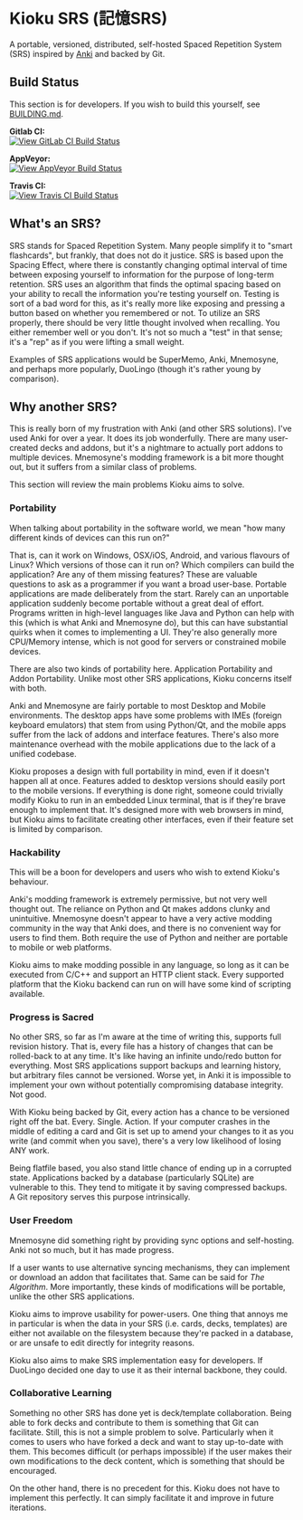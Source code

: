 # Kioku SRS (記憶SRS)

A portable, versioned, distributed, self-hosted Spaced Repetition System (SRS) inspired by [Anki](https://ankisrs.net) and backed by Git.

## Build Status

This section is for developers. If you wish to build this yourself, see [BUILDING.md](BUILDING.md).

**Gitlab CI:**  
[![View GitLab CI Build Status](https://gitlab.com/seltzer/kioku-srs/badges/master/build.svg)](https://gitlab.com/seltzer/kioku-srs/commits/master) 

**AppVeyor:**  
[![View AppVeyor Build Status](https://ci.appveyor.com/api/projects/status/kpkdyp27m3fes3jd/branch/master?svg=true)](https://ci.appveyor.com/project/seltzy/kioku-srs/branch/master)

**Travis CI:**  
[![View Travis CI Build Status](https://travis-ci.org/seltzy/kioku-srs.svg?branch=master)](https://travis-ci.org/seltzy/kioku-srs)

## What's an SRS?

SRS stands for Spaced Repetition System. Many people simplify it to "smart flashcards", but frankly, that does not do it justice. SRS is based upon the Spacing Effect, where there is constantly changing optimal interval of time between exposing yourself to information for the purpose of long-term retention. SRS uses an algorithm that finds the optimal spacing based on your ability to recall the information you're testing yourself on. Testing is sort of a bad word for this, as it's really more like exposing and pressing a button based on whether you remembered or not. To utilize an SRS properly, there should be very little thought involved when recalling. You either remember well or you don't. It's not so much a "test" in that sense; it's a "rep" as if you were lifting a small weight.

Examples of SRS applications would be SuperMemo, Anki, Mnemosyne, and perhaps more popularly, DuoLingo (though it's rather young by comparison).

## Why another SRS?

This is really born of my frustration with Anki (and other SRS solutions). I've used Anki for over a year. It does its job wonderfully. There are many user-created decks and addons, but it's a nightmare to actually port addons to multiple devices. Mnemosyne's modding framework is a bit more thought out, but it suffers from a similar class of problems.

This section will review the main problems Kioku aims to solve.

### Portability

When talking about portability in the software world, we mean "how many different kinds of devices can this run on?"

That is, can it work on Windows, OSX/iOS, Android, and various flavours of Linux? Which versions of those can it run on? Which compilers can build the application? Are any of them missing features? These are valuable questions to ask as a programmer if you want a broad user-base. Portable applications are made deliberately from the start. Rarely can an unportable application suddenly become portable without a great deal of effort. Programs written in high-level languages like Java and Python can help with this (which is what Anki and Mnemosyne do), but this can have substantial quirks when it comes to implementing a UI. They're also generally more CPU/Memory intense, which is not good for servers or constrained mobile devices.

There are also two kinds of portability here. Application Portability and Addon Portability. Unlike most other SRS applications, Kioku concerns itself with both.

Anki and Mnemosyne are fairly portable to most Desktop and Mobile environments. The desktop apps have some problems with IMEs (foreign keyboard emulators) that stem from using Python/Qt, and the mobile apps suffer from the lack of addons and interface features. There's also more maintenance overhead with the mobile applications due to the lack of a unified codebase.

Kioku proposes a design with full portability in mind, even if it doesn't happen all at once. Features added to desktop versions should easily port to the mobile versions. If everything is done right, someone could trivially modify Kioku to run in an embedded Linux terminal, that is if they're brave enough to implement that. It's designed more with web browsers in mind, but Kioku aims to facilitate creating other interfaces, even if their feature set is limited by comparison.

### Hackability

This will be a boon for developers and users who wish to extend Kioku's behaviour.

Anki's modding framework is extremely permissive, but not very well thought out. The reliance on Python and Qt makes addons clunky and unintuitive. Mnemosyne doesn't appear to have a very active modding community in the way that Anki does, and there is no convenient way for users to find them. Both require the use of Python and neither are portable to mobile or web platforms.

Kioku aims to make modding possible in any language, so long as it can be executed from C/C++ and support an HTTP client stack. Every supported platform that the Kioku backend can run on will have some kind of scripting available.

### Progress is Sacred

No other SRS, so far as I'm aware at the time of writing this, supports full revision history. That is, every file has a history of changes that can be rolled-back to at any time. It's like having an infinite undo/redo button for everything. Most SRS applications support backups and learning history, but arbitrary files cannot be versioned. Worse yet, in Anki it is impossible to implement your own without potentially compromising database integrity. Not good.

With Kioku being backed by Git, every action has a chance to be versioned right off the bat. Every. Single. Action. If your computer crashes in the middle of editing a card and Git is set up to amend your changes to it as you write (and commit when you save), there's a very low likelihood of losing ANY work.

Being flatfile based, you also stand little chance of ending up in a corrupted state. Applications backed by a database (particularly SQLite) are vulnerable to this. They tend to mitigate it by saving compressed backups. A Git repository serves this purpose intrinsically.

### User Freedom

Mnemosyne did something right by providing sync options and self-hosting. Anki not so much, but it has made progress.

If a user wants to use alternative syncing mechanisms, they can implement or download an addon that facilitates that. Same can be said for *The Algorithm*. More importantly, these kinds of modifications will be portable, unlike the other SRS applications.

Kioku aims to improve usability for power-users. One thing that annoys me in particular is when the data in your SRS (i.e. cards, decks, templates) are either not available on the filesystem because they're packed in a database, or are unsafe to edit directly for integrity reasons.

Kioku also aims to make SRS implementation easy for developers. If DuoLingo decided one day to use it as their internal backbone, they could.

### Collaborative Learning

Something no other SRS has done yet is deck/template collaboration. Being able to fork decks and contribute to them is something that Git can facilitate. Still, this is not a simple problem to solve. Particularly when it comes to users who have forked a deck and want to stay up-to-date with them. This becomes difficult (or perhaps impossible) if the user makes their own modifications to the deck content, which is something that should be encouraged.

On the other hand, there is no precedent for this. Kioku does not have to implement this perfectly. It can simply facilitate it and improve in future iterations.

